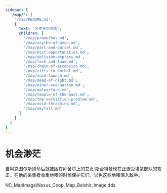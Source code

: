 ```yaml
---
sidebar: {
  '/map/': [
    '/map/README.md',
    {
      text: '合作任务地图',
      children: [
        '/map/promethus.md', 
        '/map/scythe-of-amon.md', 
        '/map/part-and-parcel.md', 
        '/map/mist-opportunities.md', 
        '/map/oblivion-express.md', 
        '/map/lock-and-load.md', 
        '/map/chain-of-ascension.md', 
        '/map/rifts-to-korhal.md', 
        '/map/void-launch.md', 
        '/map/dead-of-night.md', 
        '/map/miner-evacuation.md', 
        '/map/malwarfare.md', 
        '/map/temple-of-the-past.md', 
        '/map/the-vermillion-problem.md', 
        '/map/void-thrashing.md', 
        '/map/skyfall.md'
      ]
    }
  ]
}
---
```


# 机会渺茫

自阿克图尔斯殒命后就被困在拜舍尔上的艾贡·斯台特曼现在正遭受埃蒙部队的攻击。在他的采集者收集地嗪的时候保护它们，以免这些地嗪落入敌手。

NC_MapImage\Nexus_Coop_Map_Belshir_Image.dds